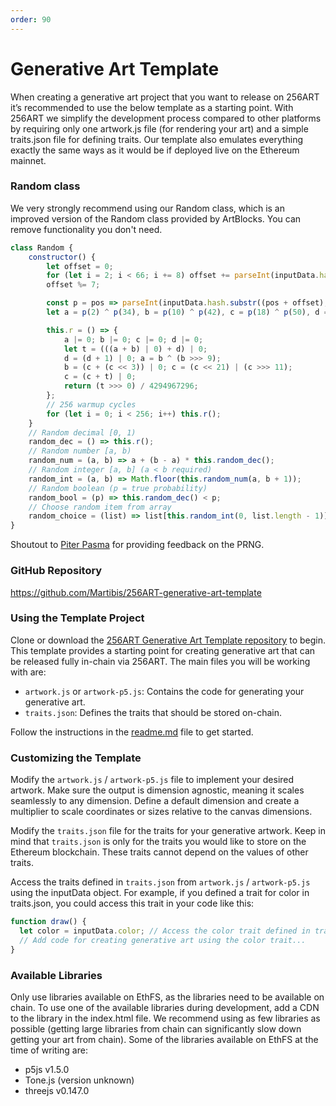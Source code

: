 ```yaml
---
order: 90
---
```


# Generative Art Template

When creating a generative art project that you want to release on 256ART it’s recommended to use the below template as a starting point. With 256ART we simplify the development process compared to other platforms by requiring only one artwork.js file (for rendering your art) and a simple traits.json file for defining traits. Our template also emulates everything exactly the same ways as it would be if deployed live on the Ethereum mainnet.

### Random class

We very strongly recommend using our Random class, which is an improved version of the Random class provided by ArtBlocks. You can remove functionality you don't need.

```javascript
class Random {
    constructor() {
        let offset = 0;
        for (let i = 2; i < 66; i += 8) offset += parseInt(inputData.hash.substr(i, 8), 16);
        offset %= 7;

        const p = pos => parseInt(inputData.hash.substr((pos + offset), 8), 16);
        let a = p(2) ^ p(34), b = p(10) ^ p(42), c = p(18) ^ p(50), d = p(26) ^ p(58) ^ p(2 + (8 - offset));

        this.r = () => {
            a |= 0; b |= 0; c |= 0; d |= 0;
            let t = (((a + b) | 0) + d) | 0;
            d = (d + 1) | 0; a = b ^ (b >>> 9);
            b = (c + (c << 3)) | 0; c = (c << 21) | (c >>> 11);
            c = (c + t) | 0;
            return (t >>> 0) / 4294967296;
        };
        // 256 warmup cycles
        for (let i = 0; i < 256; i++) this.r();
    }
    // Random decimal [0, 1)
    random_dec = () => this.r();
    // Random number [a, b)
    random_num = (a, b) => a + (b - a) * this.random_dec();
    // Random integer [a, b] (a < b required)
    random_int = (a, b) => Math.floor(this.random_num(a, b + 1));
    // Random boolean (p = true probability)
    random_bool = (p) => this.random_dec() < p;
    // Choose random item from array
    random_choice = (list) => list[this.random_int(0, list.length - 1)];
}
```
Shoutout to [Piter Pasma](https://twitter.com/piterpasma) for providing feedback on the PRNG.

### GitHub Repository
https://github.com/Martibis/256ART-generative-art-template 

### Using the Template Project
Clone or download the [256ART Generative Art Template repository](https://github.com/Martibis/256ART-generative-art-template) to begin. This template provides a starting point for creating generative art that can be released fully in-chain via 256ART. The main files you will be working with are:
- `artwork.js` or `artwork-p5.js`: Contains the code for generating your generative art.
- `traits.json`: Defines the traits that should be stored on-chain.

Follow the instructions in the [readme.md](https://github.com/Martibis/256ART-generative-art-template/blob/main/README.md) file to get started.

### Customizing the Template
Modify the `artwork.js` / `artwork-p5.js` file to implement your desired artwork. Make sure the output is dimension agnostic, meaning it scales seamlessly to any dimension. Define a default dimension and create a multiplier to scale coordinates or sizes relative to the canvas dimensions.

Modify the `traits.json` file for the traits for your generative artwork. Keep in mind that `traits.json` is only for the traits you would like to store on the Ethereum blockchain. These traits cannot depend on the values of other traits.

Access the traits defined in `traits.json` from `artwork.js` / `artwork-p5.js`  using the inputData object. For example, if you defined a trait for color in traits.json, you could access this trait in your code like this:
```javascript
function draw() {
  let color = inputData.color; // Access the color trait defined in traits.json
  // Add code for creating generative art using the color trait...
}
```
### Available Libraries
Only use libraries available on EthFS, as the libraries need to be available on chain. To use one of the available libraries during development, add a CDN to the library in the index.html file. We recommend using as few libraries as possible (getting large libraries from chain can significantly slow down getting your art from chain). Some of the libraries available on EthFS at the time of writing are:
- p5js v1.5.0
- Tone.js (version unknown)
- threejs v0.147.0